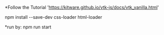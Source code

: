 *Follow the Tutorial
'https://kitware.github.io/vtk-js/docs/vtk_vanilla.html'

npm install --save-dev css-loader html-loader

*run by: npm run start
